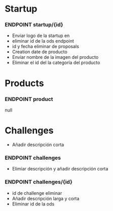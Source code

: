 # Startup
### ENDPOINT startup/{id}
-  Enviar logo de la startup en
-  eliminar id de la ods endpoint
-  id y fecha eliminar de proposals
- Creation date de producto
- Enviar nombre de la imagen del producto
- Eliminar el id del la categoría del producto

# Products
### ENDPOINT product
null

# Challenges
- Añadir descripción corta

### ENDPOINT challenges
- Elimiar descripción y añadir descripción corta

### ENDPOINT challenges/{id}
- id de challenge eliminar
- Añadir descripción larga y corta
- Eliminar id de la ods
